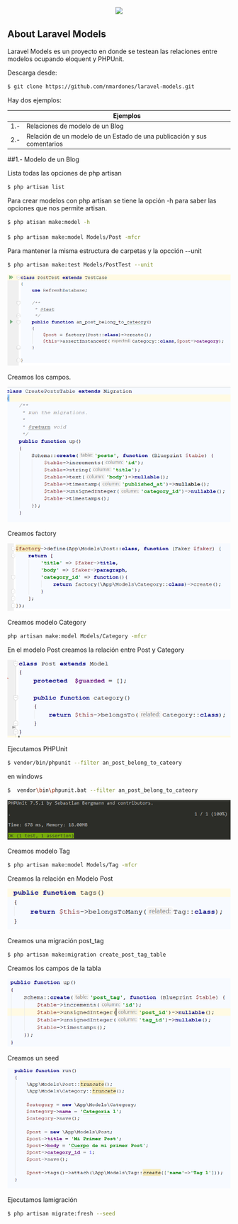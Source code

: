 <p align="center"><img src="https://laravel.com/assets/img/components/logo-laravel.svg"></p>

## About Laravel Models

Laravel Models es un proyecto en donde se testean las relaciones entre modelos 
ocupando eloquent y PHPUnit.


Descarga desde:

```sh
$ git clone https://github.com/nmardones/laravel-models.git
```


Hay dos ejemplos:


|  | Ejemplos |
| ------ | ------ |
| 1.- | Relaciones de modelo de un Blog |
| 2.- | Relación de un modelo de un Estado de una publicación y sus comentarios |


##1.- Modelo de un Blog

Lista todas las opciones de php artisan
```sh
$ php artisan list
```

Para crear modelos con php artisan se tiene la opción -h para saber las opciones que nos permite artisan.
 
```sh
$ php atisan make:model -h

$ php artisan make:model Models/Post -mfcr
```

Para mantener la misma estructura de carpetas y la opcción --unit
```sh
$ php artisan make:test Models/PostTest --unit
```
 
![PostTest](public/img/post-test.png)

Creamos los campos.

![migration](public/img/migration.png)

Creamos factory

![factory](public/img/factory.png)

Creamos modelo Category
```sh
php artisan make:model Models/Category -mfcr
```

En el modelo Post creamos la relación entre Post y Category

![Post](public/img/post.png)

Ejecutamos PHPUnit

```sh
$ vendor/bin/phpunit --filter an_post_belong_to_cateory
```

en windows

```sh
$  vendor\bin\phpunit.bat --filter an_post_belong_to_cateory
```

![Consola](public/img/consola.png)

Creamos modelo Tag

```sh
$ php artisan make:model Models/Tag -mfcr
```

Creamos la relación en Modelo Post

![Tag](public/img/tag.png)

Creamos una migración post_tag
```sh
$ php artisan make:migration create_post_tag_table 
```
Creamos los campos de la tabla

![post-tag](public/img/post-tag.png)

Creamos un seed

![seed](public/img/seed.png)

Ejecutamos lamigración
```sh
$ php artisan migrate:fresh --seed 
```